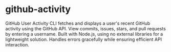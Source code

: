# github-activity
GitHub User Activity CLI fetches and displays a user's recent GitHub activity using the GitHub API. View commits, issues, stars, and pull requests by entering a username. Built with Node.js, using no external libraries for a lightweight solution. Handles errors gracefully while ensuring efficient API interaction.
